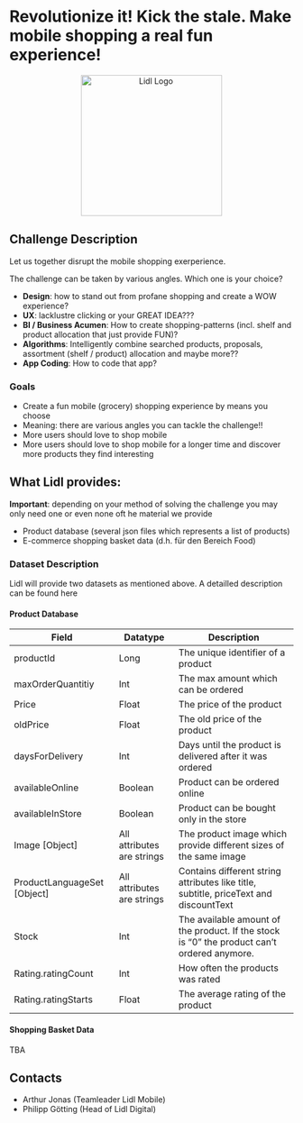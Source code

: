 # Revolutionize it! Kick the stale. Make mobile shopping a real fun experience!

<p align="center">
    <img alt="Lidl Logo" src="http://www.lidl.com/images/logo.svg" width="250px" />
</p>

## Challenge Description
Let us together disrupt the mobile shopping exerperience.

The challenge can be taken by various angles. Which one is your choice?

- **Design**: how to stand out from profane shopping and create a WOW experience?
- **UX**: lacklustre clicking or your GREAT IDEA???
- **BI / Business Acumen**: How to create shopping-patterns (incl. shelf and product allocation that just provide FUN)?
- **Algorithms**: Intelligently combine searched products, proposals, assortment (shelf / product) allocation and maybe more??
- **App Coding**: How to code that app?

### Goals

- Create a fun mobile (grocery) shopping experience by means you choose
- Meaning: there are various angles you can tackle the challenge!!
- More users should love to shop mobile
- More users should love to shop mobile for a longer time and discover more products they find interesting


## What Lidl provides:
**Important**: depending on your method of solving the challenge you may only need one or even none oft he material we provide
-	Product database (several json files which represents a list of products)
- E-commerce shopping basket data (d.h. für den Bereich Food)

### Dataset Description

Lidl will provide two datasets as mentioned above. A detailled description can be found here

#### Product Database
| Field                       	| Datatype                   	| Description                                                                                 	|
|-----------------------------	|----------------------------	|---------------------------------------------------------------------------------------------	|
| productId                   	| Long                       	| The unique identifier of a product                                                          	|
| maxOrderQuantitiy           	| Int                        	| The max amount which can be ordered                                                         	|
| Price                       	| Float                      	| The price of the product                                                                    	|
| oldPrice                    	| Float                      	| The old price of the product                                                                	|
| daysForDelivery             	| Int                        	| Days until the product is delivered after it was ordered                                    	|
| availableOnline             	| Boolean                    	| Product can be ordered online                                                               	|
| availableInStore            	| Boolean                    	| Product can be bought only in the store                                                     	|
| Image [Object]              	| All attributes are strings 	| The product image which provide different sizes of the same image                           	|
| ProductLanguageSet [Object] 	| All attributes are strings 	| Contains different string attributes like title, subtitle, priceText and discountText       	|
| Stock                       	| Int                        	| The available amount of the product. If the stock is “0” the product can’t ordered anymore. 	|
| Rating.ratingCount          	| Int                        	| How often the products was rated                                                            	|
| Rating.ratingStarts         	| Float                      	| The average rating of the product                                                           	|

#### Shopping Basket Data
TBA

## Contacts
- Arthur Jonas (Teamleader Lidl Mobile)
- Philipp Götting (Head of Lidl Digital)


